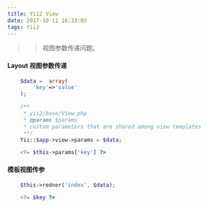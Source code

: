 ```yaml
---
title: Yii2 View
date: 2017-10-11 16:33:03
tags: Yii2
---
```

>> 视图参数传递问题。

#### Layout 视图参数传递

``` php action
    $data =  array(
        'key'=>'value'
    );

    /**
     * yii2/base/View.php
     * @params $params
     * custom parameters that are shared among view templates
     **/
    Yii::$app->view->params = $data;
```
```php template
    <?= $this->params['key'] ?>
```

#### 模板视图传参

``` php action
    $this->redner('index', $data);
```
``` php template
    <?= $key ?>
```